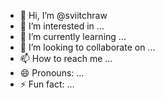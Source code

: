 - 👋 Hi, I’m @sviitchraw
- 👀 I’m interested in ...
- 🌱 I’m currently learning ...
- 💞️ I’m looking to collaborate on ...
- 📫 How to reach me ...
- 😄 Pronouns: ...
- ⚡ Fun fact: ...

<!---
sviitchraw/sviitchraw is a ✨ special ✨ repository because its `README.md` (this file) appears on your GitHub profile.
You can click the Preview link to take a look at your changes.
--->
